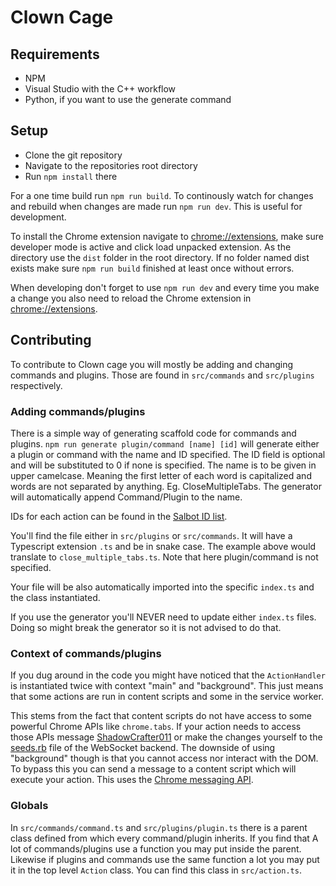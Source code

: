 # Clown Cage

## Requirements

- NPM
- Visual Studio with the C++ workflow
- Python, if you want to use the generate command

## Setup

- Clone the git repository
- Navigate to the repositories root directory
- Run `npm install` there

For a one time build run `npm run build`. To continously watch for changes and rebuild when changes are made run `npm run dev`. This is useful for development.

To install the Chrome extension navigate to [chrome://extensions](chrome://extensions), make sure developer mode is active and click load unpacked extension. As the directory use the `dist` folder in the root directory. If no folder named dist exists make sure `npm run build` finished at least once without errors.

When developing don't forget to use `npm run dev` and every time you make a change you also need to reload the Chrome extension in [chrome://extensions](chrome://extensions).

## Contributing

To contribute to Clown cage you will mostly be adding and changing commands and plugins. Those are found in `src/commands` and `src/plugins` respectively.

### Adding commands/plugins

There is a simple way of generating scaffold code for commands and plugins. `npm run generate plugin/command [name] [id]` will generate either a plugin or command with the name and ID specified. The ID field is optional and will be substituted to 0 if none is specified. The name is to be given in upper camelcase. Meaning the first letter of each word is capitalized and words are not separated by anything. Eg. CloseMultipleTabs. The generator will automatically append Command/Plugin to the name.

IDs for each action can be found in the [Salbot ID list](https://salbot.ch/admin/idlist).

You'll find the file either in `src/plugins` or `src/commands`. It will have a Typescript extension `.ts` and be in snake case. The example above would translate to `close_multiple_tabs.ts`. Note that here plugin/command is not specified.

Your file will be also automatically imported into the specific `index.ts` and the class instantiated.

If you use the generator you'll NEVER need to update either `index.ts` files. Doing so might break the generator so it is not advised to do that.

### Context of commands/plugins

If you dug around in the code you might have noticed that the `ActionHandler` is instantiated twice with context "main" and "background". This just means that some actions are run in content scripts and some in the service worker.

This stems from the fact that content scripts do not have access to some powerful Chrome APIs like `chrome.tabs`. If your action needs to access those APIs message [ShadowCrafter011](mailto:lkoe@bluewi.ch) or make the changes yourself to the [seeds.rb](https://github.com/ShadowCrafter011/ClownCageWS/blob/clowncagev2/db/seeds.rb) file of the WebSocket backend. The downside of using "background" though is that you cannot access nor interact with the DOM. To bypass this you can send a message to a content script which will execute your action. This uses the [Chrome messaging API](https://developer.chrome.com/docs/extensions/mv3/messaging/).

### Globals

In `src/commands/command.ts` and `src/plugins/plugin.ts` there is a parent class defined from which every command/plugin inherits. If you find that A lot of commands/plugins use a function you may put inside the parent. Likewise if plugins and commands use the same function a lot you may put it in the top level `Action` class. You can find this class in `src/action.ts`.
